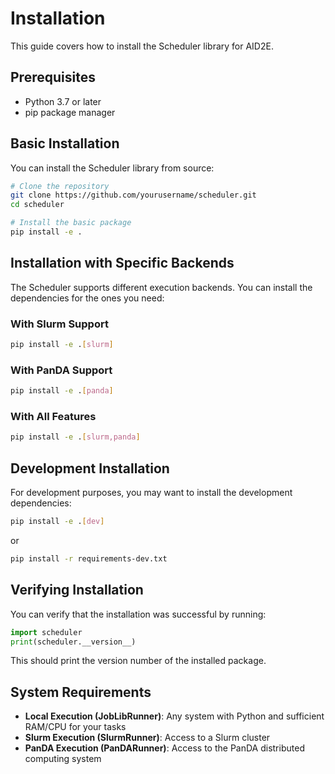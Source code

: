 # Installation

This guide covers how to install the Scheduler library for AID2E.

## Prerequisites

- Python 3.7 or later
- pip package manager

## Basic Installation

You can install the Scheduler library from source:

```bash
# Clone the repository
git clone https://github.com/yourusername/scheduler.git
cd scheduler

# Install the basic package
pip install -e .
```

## Installation with Specific Backends

The Scheduler supports different execution backends. You can install the dependencies for the ones you need:

### With Slurm Support

```bash
pip install -e .[slurm]
```

### With PanDA Support

```bash
pip install -e .[panda]
```

### With All Features

```bash
pip install -e .[slurm,panda]
```

## Development Installation

For development purposes, you may want to install the development dependencies:

```bash
pip install -e .[dev]
```

or

```bash
pip install -r requirements-dev.txt
```

## Verifying Installation

You can verify that the installation was successful by running:

```python
import scheduler
print(scheduler.__version__)
```

This should print the version number of the installed package.

## System Requirements

- **Local Execution (JobLibRunner)**: Any system with Python and sufficient RAM/CPU for your tasks
- **Slurm Execution (SlurmRunner)**: Access to a Slurm cluster
- **PanDA Execution (PanDARunner)**: Access to the PanDA distributed computing system
